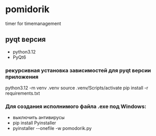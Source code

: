 # pomidorik
timer for timemanagement

## pyqt версия
- python3.12
- PyQt6
### рекурсивная установка зависимостей для pyqt версии приложения
python3.12 -m venv .venv
source .venv/Scripts/activate
pip install -r requirements.txt
### Для создания исполнимого файла .exe под Windows:
- выключить антивирусы
- pip install Pyinstaller
- pyinstaller --onefile -w pomodorik.py
